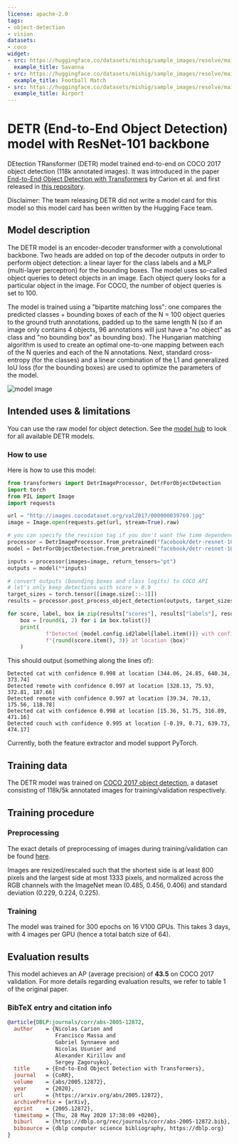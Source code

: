 ```yaml
---
license: apache-2.0
tags:
- object-detection
- vision
datasets:
- coco
widget:
- src: https://huggingface.co/datasets/mishig/sample_images/resolve/main/savanna.jpg
  example_title: Savanna
- src: https://huggingface.co/datasets/mishig/sample_images/resolve/main/football-match.jpg
  example_title: Football Match
- src: https://huggingface.co/datasets/mishig/sample_images/resolve/main/airport.jpg
  example_title: Airport
---
```


# DETR (End-to-End Object Detection) model with ResNet-101 backbone

DEtection TRansformer (DETR) model trained end-to-end on COCO 2017 object detection (118k annotated images). It was introduced in the paper [End-to-End Object Detection with Transformers](https://arxiv.org/abs/2005.12872) by Carion et al. and first released in [this repository](https://github.com/facebookresearch/detr). 

Disclaimer: The team releasing DETR did not write a model card for this model so this model card has been written by the Hugging Face team.

## Model description

The DETR model is an encoder-decoder transformer with a convolutional backbone. Two heads are added on top of the decoder outputs in order to perform object detection: a linear layer for the class labels and a MLP (multi-layer perceptron) for the bounding boxes. The model uses so-called object queries to detect objects in an image. Each object query looks for a particular object in the image. For COCO, the number of object queries is set to 100. 

The model is trained using a "bipartite matching loss": one compares the predicted classes + bounding boxes of each of the N = 100 object queries to the ground truth annotations, padded up to the same length N (so if an image only contains 4 objects, 96 annotations will just have a "no object" as class and "no bounding box" as bounding box). The Hungarian matching algorithm is used to create an optimal one-to-one mapping between each of the N queries and each of the N annotations. Next, standard cross-entropy (for the classes) and a linear combination of the L1 and generalized IoU loss (for the bounding boxes) are used to optimize the parameters of the model.

![model image](https://huggingface.co/datasets/huggingface/documentation-images/resolve/main/transformers/model_doc/detr_architecture.png)

## Intended uses & limitations

You can use the raw model for object detection. See the [model hub](https://huggingface.co/models?search=facebook/detr) to look for all available DETR models.

### How to use

Here is how to use this model:

```python
from transformers import DetrImageProcessor, DetrForObjectDetection
import torch
from PIL import Image
import requests

url = "http://images.cocodataset.org/val2017/000000039769.jpg"
image = Image.open(requests.get(url, stream=True).raw)

# you can specify the revision tag if you don't want the timm dependency
processor = DetrImageProcessor.from_pretrained("facebook/detr-resnet-101", revision="no_timm")
model = DetrForObjectDetection.from_pretrained("facebook/detr-resnet-101", revision="no_timm")

inputs = processor(images=image, return_tensors="pt")
outputs = model(**inputs)

# convert outputs (bounding boxes and class logits) to COCO API
# let's only keep detections with score > 0.9
target_sizes = torch.tensor([image.size[::-1]])
results = processor.post_process_object_detection(outputs, target_sizes=target_sizes, threshold=0.9)[0]

for score, label, box in zip(results["scores"], results["labels"], results["boxes"]):
    box = [round(i, 2) for i in box.tolist()]
    print(
            f"Detected {model.config.id2label[label.item()]} with confidence "
            f"{round(score.item(), 3)} at location {box}"
    )
```
This should output (something along the lines of):
```
Detected cat with confidence 0.998 at location [344.06, 24.85, 640.34, 373.74]
Detected remote with confidence 0.997 at location [328.13, 75.93, 372.81, 187.66]
Detected remote with confidence 0.997 at location [39.34, 70.13, 175.56, 118.78]
Detected cat with confidence 0.998 at location [15.36, 51.75, 316.89, 471.16]
Detected couch with confidence 0.995 at location [-0.19, 0.71, 639.73, 474.17]
```

Currently, both the feature extractor and model support PyTorch. 

## Training data

The DETR model was trained on [COCO 2017 object detection](https://cocodataset.org/#download), a dataset consisting of 118k/5k annotated images for training/validation respectively. 

## Training procedure

### Preprocessing

The exact details of preprocessing of images during training/validation can be found [here](https://github.com/google-research/vision_transformer/blob/master/vit_jax/input_pipeline.py). 

Images are resized/rescaled such that the shortest side is at least 800 pixels and the largest side at most 1333 pixels, and normalized across the RGB channels with the ImageNet mean (0.485, 0.456, 0.406) and standard deviation (0.229, 0.224, 0.225).

### Training

The model was trained for 300 epochs on 16 V100 GPUs. This takes 3 days, with 4 images per GPU (hence a total batch size of 64).

## Evaluation results

This model achieves an AP (average precision) of **43.5** on COCO 2017 validation. For more details regarding evaluation results, we refer to table 1 of the original paper.
### BibTeX entry and citation info

```bibtex
@article{DBLP:journals/corr/abs-2005-12872,
  author    = {Nicolas Carion and
               Francisco Massa and
               Gabriel Synnaeve and
               Nicolas Usunier and
               Alexander Kirillov and
               Sergey Zagoruyko},
  title     = {End-to-End Object Detection with Transformers},
  journal   = {CoRR},
  volume    = {abs/2005.12872},
  year      = {2020},
  url       = {https://arxiv.org/abs/2005.12872},
  archivePrefix = {arXiv},
  eprint    = {2005.12872},
  timestamp = {Thu, 28 May 2020 17:38:09 +0200},
  biburl    = {https://dblp.org/rec/journals/corr/abs-2005-12872.bib},
  bibsource = {dblp computer science bibliography, https://dblp.org}
}
```